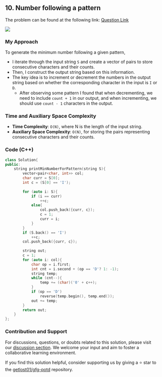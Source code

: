 ## 10. Number following a pattern
The problem can be found at the following link: [Question Link](https://www.geeksforgeeks.org/problems/number-following-a-pattern3126/1)

![](https://badgen.net/badge/Level/Medium/yellow)

### My Approach
To generate the minimum number following a given pattern, 
- I iterate through the input string `S` and create a vector of pairs to store consecutive characters and their counts. 
- Then, I construct the output string based on this information. 
- The key idea is to increment or decrement the numbers in the output string based on whether the corresponding character in the input is `I` or `D`.
	- After observing some pattern I found that when decrementing, we need to include `count + 1` in our output, and when incrementing, we should use `count - 1` characters in the output.

### Time and Auxiliary Space Complexity

- **Time Complexity**: `O(N)`, where N is the length of the input string.
- **Auxiliary Space Complexity**: `O(N)`, for storing the pairs representing consecutive characters and their counts.

### Code (C++)
```cpp
class Solution{   
public:
    string printMinNumberForPattern(string S){
        vector<pair<char, int>> col;
        char curr = S[0];
        int c = (S[0] == 'I');
        
        for (auto i: S){
            if (i == curr)
                ++c;
            else{
                col.push_back({curr, c});
                c = 1;
                curr = i;
            }
        }               
        if (S.back() == 'I')
            ++c;
        col.push_back({curr, c});
        
        string out;
        c = 1;
        for (auto i: col){
            char op = i.first;
            int cnt = i.second + (op == 'D'? 1: -1);
            string temp;
            while (cnt--){
                temp += (char)('0' + c++);
            }
            if (op == 'D')
                reverse(temp.begin(), temp.end());
            out += temp;
        }
        return out;
    }
};
```

### Contribution and Support

For discussions, questions, or doubts related to this solution, please visit our [discussion section](https://github.com/getlost01/gfg-potd/discussions). We welcome your input and aim to foster a collaborative learning environment.

If you find this solution helpful, consider supporting us by giving a ⭐ star to the [getlost01/gfg-potd](https://github.com/getlost01/gfg-potd) repository.